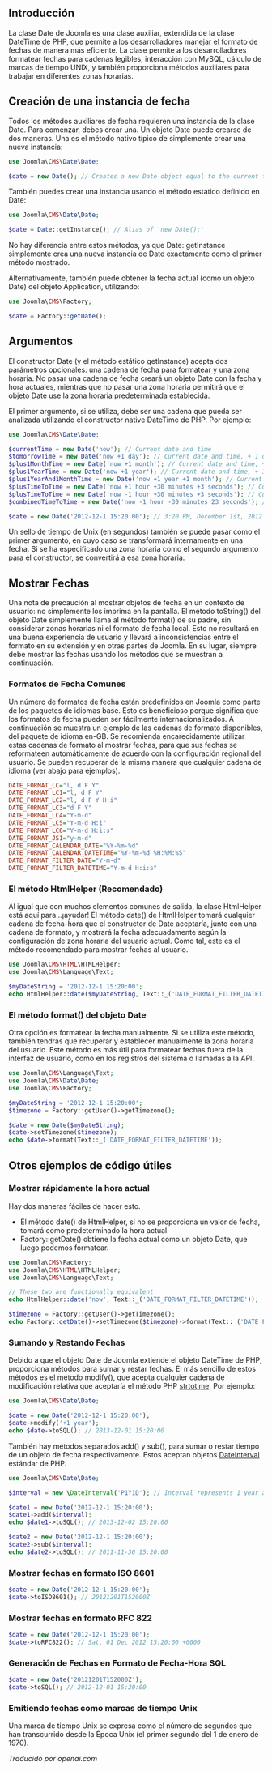 <!-- Filename: How_to_use_JDate / Display title: Cómo usar la clase Date -->

## Introducción
La clase Date de Joomla es una clase auxiliar, extendida de la clase DateTime de PHP, que permite a los desarrolladores manejar el formato de fechas de manera más eficiente. La clase permite a los desarrolladores formatear fechas para cadenas legibles, interacción con MySQL, cálculo de marcas de tiempo UNIX, y también proporciona métodos auxiliares para trabajar en diferentes zonas horarias.

## Creación de una instancia de fecha

Todos los métodos auxiliares de fecha requieren una instancia de la clase Date. Para comenzar, debes crear una. Un objeto Date puede crearse de dos maneras. Una es el método nativo típico de simplemente crear una nueva instancia:

```php
use Joomla\CMS\Date\Date;

$date = new Date(); // Creates a new Date object equal to the current time.
```

También puedes crear una instancia usando el método estático definido en Date:

```php
use Joomla\CMS\Date\Date;

$date = Date::getInstance(); // Alias of 'new Date();'
```

No hay diferencia entre estos métodos, ya que Date::getInstance simplemente crea una nueva instancia de Date exactamente como el primer método mostrado.

Alternativamente, también puede obtener la fecha actual (como un objeto Date) del objeto Application, utilizando:
```php
use Joomla\CMS\Factory;

$date = Factory::getDate();
```

## Argumentos

El constructor Date (y el método estático getInstance) acepta dos parámetros opcionales: una cadena de fecha para formatear y una zona horaria. No pasar una cadena de fecha creará un objeto Date con la fecha y hora actuales, mientras que no pasar una zona horaria permitirá que el objeto Date use la zona horaria predeterminada establecida.

El primer argumento, si se utiliza, debe ser una cadena que pueda ser analizada utilizando el constructor native DateTime de PHP. Por ejemplo:
```php
use Joomla\CMS\Date\Date;

$currentTime = new Date('now'); // Current date and time
$tomorrowTime = new Date('now +1 day'); // Current date and time, + 1 day.
$plus1MonthTime = new Date('now +1 month'); // Current date and time, + 1 month.
$plus1YearTime = new Date('now +1 year'); // Current date and time, + 1 year.
$plus1YearAnd1MonthTime = new Date('now +1 year +1 month'); // Current date and time, + 1 year and 1 month.
$plusTimeToTime = new Date('now +1 hour +30 minutes +3 seconds'); // Current date and time, + 1 hour, 30 minutes and 3 seconds
$plusTimeToTime = new Date('now -1 hour +30 minutes +3 seconds'); // Current date and time, + 1 hour, 30 minutes and 3 seconds
$combinedTimeToTime = new Date('now -1 hour -30 minutes 23 seconds'); // Current date and time, - 1 hour, +30 minutes and +23 seconds

$date = new Date('2012-12-1 15:20:00'); // 3:20 PM, December 1st, 2012
```

Un sello de tiempo de Unix (en segundos) también se puede pasar como el primer argumento, en cuyo caso se transformará internamente en una fecha. Si se ha especificado una zona horaria como el segundo argumento para el constructor, se convertirá a esa zona horaria.

## Mostrar Fechas

Una nota de precaución al mostrar objetos de fecha en un contexto de usuario: no simplemente los imprima en la pantalla. El método toString() del objeto Date simplemente llama al método format() de su padre, sin considerar zonas horarias ni el formato de fecha local. Esto no resultará en una buena experiencia de usuario y llevará a inconsistencias entre el formato en su extensión y en otras partes de Joomla. En su lugar, siempre debe mostrar las fechas usando los métodos que se muestran a continuación.

### Formatos de Fecha Comunes

Un número de formatos de fecha están predefinidos en Joomla como parte de los paquetes de idiomas base. Esto es beneficioso porque significa que los formatos de fecha pueden ser fácilmente internacionalizados. A continuación se muestra un ejemplo de las cadenas de formato disponibles, del paquete de idioma en-GB. Se recomienda encarecidamente utilizar estas cadenas de formato al mostrar fechas, para que sus fechas se reformateen automáticamente de acuerdo con la configuración regional del usuario. Se pueden recuperar de la misma manera que cualquier cadena de idioma (ver abajo para ejemplos).

```ini
DATE_FORMAT_LC="l, d F Y"
DATE_FORMAT_LC1="l, d F Y"
DATE_FORMAT_LC2="l, d F Y H:i"
DATE_FORMAT_LC3="d F Y"
DATE_FORMAT_LC4="Y-m-d"
DATE_FORMAT_LC5="Y-m-d H:i"
DATE_FORMAT_LC6="Y-m-d H:i:s"
DATE_FORMAT_JS1="y-m-d"
DATE_FORMAT_CALENDAR_DATE="%Y-%m-%d"
DATE_FORMAT_CALENDAR_DATETIME="%Y-%m-%d %H:%M:%S"
DATE_FORMAT_FILTER_DATE="Y-m-d"
DATE_FORMAT_FILTER_DATETIME="Y-m-d H:i:s"
```

### El método HtmlHelper (Recomendado)

Al igual que con muchos elementos comunes de salida, la clase HtmlHelper está aquí para...¡ayudar! El método date() de HtmlHelper tomará cualquier cadena de fecha-hora que el constructor de Date aceptaría, junto con una cadena de formato, y mostrará la fecha adecuadamente según la configuración de zona horaria del usuario actual. Como tal, este es el método recomendado para mostrar fechas al usuario.

```php
use Joomla\CMS\HTML\HTMLHelper;
use Joomla\CMS\Language\Text;

$myDateString = '2012-12-1 15:20:00';
echo HtmlHelper::date($myDateString, Text::_('DATE_FORMAT_FILTER_DATETIME'));
```

### El método format() del objeto Date

Otra opción es formatear la fecha manualmente. Si se utiliza este método, también tendrás que recuperar y establecer manualmente la zona horaria del usuario. Este método es más útil para formatear fechas fuera de la interfaz de usuario, como en los registros del sistema o llamadas a la API.

```php
use Joomla\CMS\Language\Text;
use Joomla\CMS\Date\Date;
use Joomla\CMS\Factory;

$myDateString = '2012-12-1 15:20:00';
$timezone = Factory::getUser()->getTimezone();

$date = new Date($myDateString);
$date->setTimezone($timezone);
echo $date->format(Text::_('DATE_FORMAT_FILTER_DATETIME'));
```

## Otros ejemplos de código útiles

### Mostrar rápidamente la hora actual

Hay dos maneras fáciles de hacer esto.
- El método date() de HtmlHelper, si no se proporciona un valor de fecha, tomará como predeterminado la hora actual.
- Factory::getDate() obtiene la fecha actual como un objeto Date, que luego podemos formatear.

```php
use Joomla\CMS\Factory;
use Joomla\CMS\HTML\HTMLHelper;
use Joomla\CMS\Language\Text;

// These two are functionally equivalent
echo HtmlHelper::date('now', Text::_('DATE_FORMAT_FILTER_DATETIME'));

$timezone = Factory::getUser()->getTimezone();
echo Factory::getDate()->setTimezone($timezone)->format(Text::_('DATE_FORMAT_FILTER_DATETIME'));
```

### Sumando y Restando Fechas

Debido a que el objeto Date de Joomla extiende el objeto DateTime de PHP, proporciona métodos para sumar y restar fechas. El más sencillo de estos métodos es el método modify(), que acepta cualquier cadena de modificación relativa que aceptaría el método PHP [strtotime](https://www.php.net/manual/en/function.strtotime.php). Por ejemplo:

```php
use Joomla\CMS\Date\Date;

$date = new Date('2012-12-1 15:20:00');
$date->modify('+1 year');
echo $date->toSQL(); // 2013-12-01 15:20:00
```

También hay métodos separados add() y sub(), para sumar o restar tiempo de un objeto de fecha respectivamente. Estos aceptan objetos [DateInterval](https://www.php.net/manual/en/class.dateinterval.php) estándar de PHP:

```php
use Joomla\CMS\Date\Date;

$interval = new \DateInterval('P1Y1D'); // Interval represents 1 year and 1 day

$date1 = new Date('2012-12-1 15:20:00');
$date1->add($interval);
echo $date1->toSQL(); // 2013-12-02 15:20:00

$date2 = new Date('2012-12-1 15:20:00');
$date2->sub($interval);
echo $date2->toSQL(); // 2011-11-30 15:20:00
```

### Mostrar fechas en formato ISO 8601

```php
$date = new Date('2012-12-1 15:20:00');
$date->toISO8601(); // 20121201T152000Z
```

### Mostrar fechas en formato RFC 822

```php
$date = new Date('2012-12-1 15:20:00');
$date->toRFC822(); // Sat, 01 Dec 2012 15:20:00 +0000
```

### Generación de Fechas en Formato de Fecha-Hora SQL

```php
$date = new Date('20121201T152000Z');
$date->toSQL(); // 2012-12-01 15:20:00
```

### Emitiendo fechas como marcas de tiempo Unix

Una marca de tiempo Unix se expresa como el número de segundos que han transcurrido desde la Época Unix (el primer segundo del 1 de enero de 1970).

*Traducido por openai.com*


